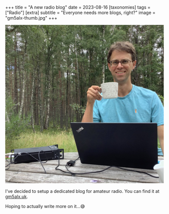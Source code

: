 +++
title =  "A new radio blog"
date =  2023-08-16
[taxonomies]
tags =  ["Radio"]
[extra]
subtitle =  "Everyone needs more blogs, right?"
image = "gm5alx-thumb.jpg"
+++

![Tea and Radio!](gm5alx-thumb.jpg "Tea and Radio!")

I've decided to setup a dedicated blog for amateur radio. You can find it at [gm5alx.uk](https://gm5alx.uk).

Hoping to actually write more on it...😅
